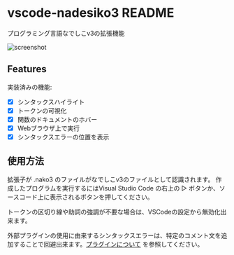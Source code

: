 # vscode-nadesiko3 README

プログラミング言語なでしこv3の拡張機能

![screenshot](https://raw.githubusercontent.com/yy0931/vscode-nadesiko3/master/nako.png)

## Features

実装済みの機能:
- [x] シンタックスハイライト
- [x] トークンの可視化
- [x] 関数のドキュメントのホバー
- [x] Webブラウザ上で実行
- [x] シンタックスエラーの位置を表示

## 使用方法
拡張子が .nako3 のファイルがなでしこv3のファイルとして認識されます。
作成したプログラムを実行するにはVisual Studio Code の右上の ▷ ボタンか、ソースコード上に表示されるボタンを押してください。

トークンの区切り線や助詞の強調が不要な場合は、VSCodeの設定から無効化出来ます。

外部プラグインの使用に由来するシンタックスエラーは、特定のコメント文を追加することで回避出来ます。[プラグインについて](https://github.com/yy0931/vscode-nadesiko3/master/プラグインについて.md) を参照してください。
